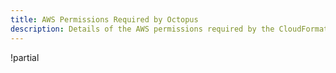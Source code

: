 ```yaml
---
title: AWS Permissions Required by Octopus
description: Details of the AWS permissions required by the CloudFormation steps in Octopus.
---
```


!partial <content>
